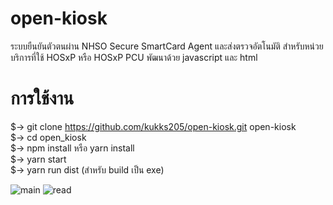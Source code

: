 # open-kiosk
ระบบยืนยันตัวตนผ่าน NHSO Secure SmartCard Agent และส่งตรวจอัตโนมัติ สำหรับหน่วยบริการที่ใช้ HOSxP หรือ HOSxP PCU พัฒนาด้วย javascript และ html
# การใช้งาน
$-> git clone https://github.com/kukks205/open-kiosk.git open-kiosk <br>
$-> cd open_kiosk <br>
$-> npm install  หรือ yarn install <br>
$-> yarn start<br>
$-> yarn run dist (สำหรับ build เป็น exe)

![main](https://user-images.githubusercontent.com/10513767/228183694-1e678ee8-c0d7-415e-8c62-98afc7f956a9.png)
![read](https://user-images.githubusercontent.com/10513767/228183777-8ccd3835-eaed-4cf8-8d26-5461924cdbc1.png)
